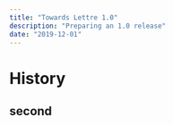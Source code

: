 ```yaml
---
title: "Towards Lettre 1.0"
description: "Preparing an 1.0 release"
date: "2019-12-01"
---
```


# History

## second

